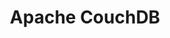 ---
blog: http://blog.couchdb.org/
logohandle: apache_couchdb
sort: couchdb
tags:
- apache
- database
title: Apache CouchDB
twitter: https://x.com/CouchDB
website: http://couchdb.apache.org/
wikipedia: https://en.wikipedia.org/wiki/Apache_CouchDB
---